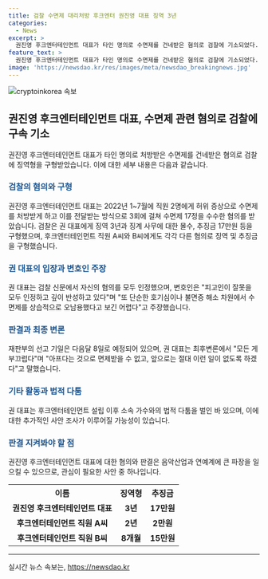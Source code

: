 ```yaml
---
title: 검찰 수면제 대리처방 후크엔터 권진영 대표 징역 3년
categories:
  - News
excerpt: >
  권진영 후크엔터테인먼트 대표가 타인 명의로 수면제를 건네받은 혐의로 검찰에 기소되었다. 권 대표는 직원에게 허위 증상으로 수면제를 처방받게 한 뒤, 이를 전달받아 수면제를 수수한 혐의를 받고 검찰은 징역 3년을 구형했다. 권 대표는 자신의 혐의를 인정하며 반성하고, 변호인은 수면제 오남용을 부정하고 치료 목적으로 복용했던 것을 주장했다. 재판부의 선고 기일은 다음달 8일로 예정되어 있다. (총 149자)
feature_text: >
  권진영 후크엔터테인먼트 대표가 타인 명의로 수면제를 건네받은 혐의로 검찰에 기소되었다. 권 대표는 직원에게 허위 증상으로 수면제를 처방받게 한 뒤, 이를 전달받아 수면제를 수수한 혐의를 받고 검찰은 징역 3년을 구형했다. 권 대표는 자신의 혐의를 인정하며 반성하고, 변호인은 수면제 오남용을 부정하고 치료 목적으로 복용했던 것을 주장했다. 재판부의 선고 기일은 다음달 8일로 예정되어 있다. (총 149자)
image: 'https://newsdao.kr/res/images/meta/newsdao_breakingnews.jpg'
---
```


<p><img src="https://newsdao.kr/res/images/meta/newsdao_breakingnews.jpg" alt="cryptoinkorea 속보" /></p>

<h2 data-ke-size="size26">권진영 후크엔터테인먼트 대표, 수면제 관련 혐의로 검찰에 구속 기소</h2>

<p data-ke-size="size16">권진영 후크엔터테인먼트 대표가 타인 명의로 처방받은 수면제를 건네받은 혐의로 검찰에 징역형을 구형받았습니다. 이에 대한 세부 내용은 다음과 같습니다.</p>

<h3><b><span style="color: #1a5490;">검찰의 혐의와 구형</span></b></h3>

<p data-ke-size="size16">권진영 후크엔터테인먼트 대표는 2022년 1~7월에 직원 2명에게 허위 증상으로 수면제를 처방받게 하고 이를 전달받는 방식으로 3회에 걸쳐 수면제 17정을 수수한 혐의를 받았습니다. 검찰은 권 대표에게 징역 3년과 징계 사무에 대한 몰수, 추징금 17만원 등을 구형했으며, 후크엔터테인먼트 직원 A씨와 B씨에게도 각각 다른 혐의로 징역 및 추징금을 구형했습니다.</p>

<h3><b><span style="color: #1a5490;">권 대표의 입장과 변호인 주장</span></b></h3>

<p data-ke-size="size16">권 대표는 검찰 신문에서 자신의 혐의를 모두 인정했으며, 변호인은 "피고인이 잘못을 모두 인정하고 깊이 반성하고 있다"며 "또 단순한 호기심이나 불면증 해소 차원에서 수면제를 상습적으로 오남용했다고 보긴 어렵다"고 주장했습니다.</p>

<h3><b><span style="color: #1a5490;">판결과 최종 변론</span></b></h3>

<p data-ke-size="size16">재판부의 선고 기일은 다음달 8일로 예정되어 있으며, 권 대표는 최후변론에서 "모든 게 부끄럽다"며 "아프다는 것으로 면제받을 수 없고, 앞으로는 절대 이런 일이 없도록 하겠다"고 말했습니다.</p>

<h3><b><span style="color: #1a5490;">기타 활동과 법적 다툼</span></b></h3>

<p data-ke-size="size16">권 대표는 후크엔터테인먼트 설립 이후 소속 가수와의 법적 다툼을 벌인 바 있으며, 이에 대한 추가적인 사안 조사가 이루어질 가능성이 있습니다.</p>

<h3><b><span style="color: #1a5490;">판결 지켜봐야 할 점</span></b></h3>

<p data-ke-size="size16">권진영 후크엔터테인먼트 대표에 대한 혐의와 판결은 음악산업과 연예계에 큰 파장을 일으킬 수 있으므로, 관심이 필요한 사안 중 하나입니다.</p>

<table>
    <tr>
        <th>이름</th>
        <th>징역형</th>
        <th>추징금</th>
    </tr>
    <tr>
        <td style="text-align: center; height: 17px;"><b>권진영 후크엔터테인먼트 대표</b></td>
        <td style="text-align: center; height: 17px;"><b>3년</b></td>
        <td style="text-align: center; height: 17px;"><b>17만원</b></td>
    </tr>
    <tr>
        <td style="text-align: center; height: 17px;"><b>후크엔터테인먼트 직원 A씨</b></td>
        <td style="text-align: center; height: 17px;"><b>2년</b></td>
        <td style="text-align: center; height: 17px;"><b>2만원</b></td>
    </tr>
    <tr>
        <td style="text-align: center; height: 17px;"><b>후크엔터테인먼트 직원 B씨</b></td>
        <td style="text-align: center; height: 17px;"><b>8개월</b></td>
        <td style="text-align: center; height: 17px;"><b>15만원</b></td>
    </tr>
</table>

<p><hr></p>
실시간 뉴스 속보는, <a href="https://newsdao.kr" rel="dofollow">https://newsdao.kr</a>


